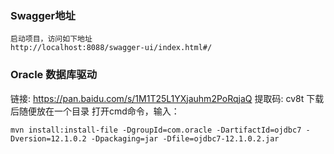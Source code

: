 

### Swagger地址
```
启动项目，访问如下地址
http://localhost:8088/swagger-ui/index.html#/
```

### Oracle 数据库驱动
链接: https://pan.baidu.com/s/1M1T25L1YXjauhm2PoRqjaQ
提取码: cv8t
下载后随便放在一个目录
打开cmd命令，输入：
```
mvn install:install-file -DgroupId=com.oracle -DartifactId=ojdbc7 -Dversion=12.1.0.2 -Dpackaging=jar -Dfile=ojdbc7-12.1.0.2.jar
```

